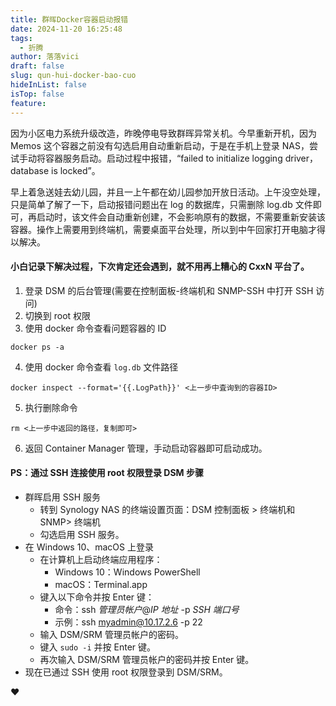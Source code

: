 ```yaml
---
title: 群晖Docker容器启动报错
date: 2024-11-20 16:25:48
tags:
  - 折腾
author: 落落vici
draft: false
slug: qun-hui-docker-bao-cuo
hideInList: false
isTop: false
feature:
---
```

因为小区电力系统升级改造，昨晚停电导致群晖异常关机。今早重新开机，因为 Memos 这个容器之前没有勾选启用自动重新启动，于是在手机上登录 NAS，尝试手动将容器服务启动。启动过程中报错，“failed to initialize logging driver，database is locked”。

早上着急送娃去幼儿园，并且一上午都在幼儿园参加开放日活动。上午没空处理，只是简单了解了一下，启动报错问题出在 log 的数据库，只需删除 log.db 文件即可，再启动时，该文件会自动重新创建，不会影响原有的数据，不需要重新安装该容器。操作上需要用到终端机，需要桌面平台处理，所以到中午回家打开电脑才得以解决。

#### 小白记录下解决过程，下次肯定还会遇到，就不用再上糟心的 CxxN 平台了。
1. 登录 DSM 的后台管理(需要在控制面板-终端机和 SNMP-SSH 中打开 SSH 访问)
2. 切换到 root 权限
3. 使用 docker 命令查看问题容器的 ID
```
docker ps -a
```
4. 使用 docker 命令查看 `log.db` 文件路径
```
docker inspect --format='{{.LogPath}}' <上一步中査询到的容器ID>
```
5. 执行删除命令
```
rm <上一步中返回的路径，复制即可>
```
6. 返回 Container Manager 管理，手动启动容器即可启动成功。


#### PS：通过 SSH 连接使用 root 权限登录 DSM 步骤
- 群晖启用 SSH 服务
	- 转到 Synology NAS 的终端设置页面：DSM 控制面板 > 终端机和 SNMP> 终端机
	- 勾选启用 SSH 服务。	
- 在 Windows 10、macOS 上登录
	- 在计算机上启动终端应用程序：
	    - Windows 10：Windows PowerShell
	    - macOS：Terminal.app    
	- 键入以下命令并按 Enter 键：
		- 命令：ssh _管理员帐户_@_IP 地址_ -p _SSH 端口号_
		- 示例：ssh myadmin@10.17.2.6 -p 22 
	- 输入 DSM/SRM 管理员帐户的密码。
	- 键入 `sudo -i` 并按 Enter 键。
	- 再次输入 DSM/SRM 管理员帐户的密码并按 Enter 键。
- 现在已通过 SSH 使用 root 权限登录到 DSM/SRM。

❤
